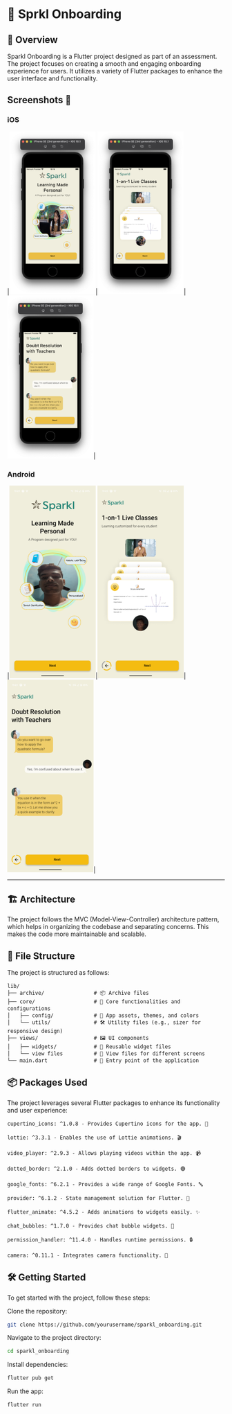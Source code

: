 # 🚀 Sprkl Onboarding

## 🌟 Overview

Sparkl Onboarding is a Flutter project designed as part of an assessment. The project focuses on creating a smooth and engaging onboarding experience for users. It utilizes a variety of Flutter packages to enhance the user interface and functionality.

## Screenshots 📸

### iOS

|<img src="assets/screenshots/ios-ss-1.png" width="200">|<img src="assets/screenshots/ios-ss-2.png" width="200">|<img src="assets/screenshots/ios-ss-3.png" width="200">|

### Android

|<img src="assets/screenshots/android-ss-01.png" width="200">|<img src="assets/screenshots/android-ss-02.png" width="200">|<img src="assets/screenshots/android-ss-03.png" width="200">|

---

## 🏗️ Architecture

The project follows the MVC (Model-View-Controller) architecture pattern, which helps in organizing the codebase and separating concerns. This makes the code more maintainable and scalable.

## 📂 File Structure

The project is structured as follows:

```
lib/
├── archive/                # 📦 Archive files
├── core/                   # 🧩 Core functionalities and configurations
│   ├── config/             # 🎨 App assets, themes, and colors
│   └── utils/              # 🛠️ Utility files (e.g., sizer for responsive design)
├── views/                  # 🖼️ UI components
│   ├── widgets/            # 🧩 Reusable widget files
│   └── view files          # 📄 View files for different screens
└── main.dart               # 🚪 Entry point of the application
```

## 📦 Packages Used

The project leverages several Flutter packages to enhance its functionality and user experience:

```
cupertino_icons: ^1.0.8 - Provides Cupertino icons for the app. 🍎

lottie: ^3.3.1 - Enables the use of Lottie animations. 🎬

video_player: ^2.9.3 - Allows playing videos within the app. 📹

dotted_border: ^2.1.0 - Adds dotted borders to widgets. 🟢

google_fonts: ^6.2.1 - Provides a wide range of Google Fonts. 🔤

provider: ^6.1.2 - State management solution for Flutter. 🧠

flutter_animate: ^4.5.2 - Adds animations to widgets easily. ✨

chat_bubbles: ^1.7.0 - Provides chat bubble widgets. 💬

permission_handler: ^11.4.0 - Handles runtime permissions. 🔒

camera: ^0.11.1 - Integrates camera functionality. 📸
```

## 🛠️ Getting Started

To get started with the project, follow these steps:

Clone the repository:

```bash
git clone https://github.com/yourusername/sparkl_onboarding.git
```

Navigate to the project directory:

```bash
cd sparkl_onboarding
```

Install dependencies:

```bash
flutter pub get
```

Run the app:

```bash
flutter run
```
